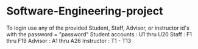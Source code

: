 # Software-Engineering-project

To login use any of the provided Student, Staff, Advisor, or instructor id's with the password = "password"
Student accounts : U1 thru U20
Staff : F1 thru F19
Advisor : A1 thru A26
Instructor : T1 - T13
